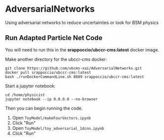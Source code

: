 # AdversarialNetworks
Using adversarial networks to reduce uncertainties or look for BSM physics



## Run Adapted Particle Net Code

You will need to run this in the **srappoccio/ubccr-cms:latest** docker image. 



Make another directory for the ubccr-cms docker:

```
git clone https://github.com/ubcms-xai/AdversarialNetworks.git
docker pull srappoccio/ubccr-cms:latest
bash ./runDockerCommandLine.sh 8889 srappoccio/ubccr-cms:latest
```


Start a jupyter notebook:

```
cd /home/physicist
jupyter notebook --ip 0.0.0.0 --no-browser
```

Then you can begin running the code.

1. Open `ToyModel/makeFourVectors.ipynb`
2. Click "Run"
3. Open `ToyModel/toy_adversarial_1dcnn.ipynb`
4. Click "Run"

